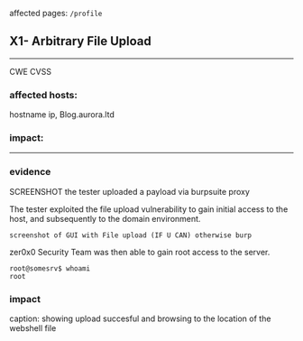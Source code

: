 affected pages: `/profile`

## X1- Arbitrary File Upload
-------------------
CWE
CVSS
### affected hosts:
hostname ip, Blog.aurora.ltd

### impact:

----
### evidence
SCREENSHOT
the tester uploaded a payload via burpsuite proxy

The tester exploited the file upload vulnerability to gain initial access to the host, and subsequently to the domain environment.
```
screenshot of GUI with File upload (IF U CAN) otherwise burp
```
zer0x0 Security Team was then able to gain root access to the server.
```
root@somesrv$ whoami
root
```
### impact
caption: showing upload succesful and browsing to the location of the webshell file
